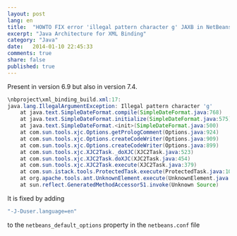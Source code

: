 ```yaml
---
layout: post
lang: en
title:  "HOWTO FIX error 'illegal pattern character g' JAXB in NetBeans ."
excerpt: "Java Architecture for XML Binding"
category: "Java"
date:   2014-01-10 22:45:33
comments: true
share: false
published: true
---
```




Present in version 6.9 but also in version 7.4.

```java
\nbproject\xml_binding_build.xml:17: 
java.lang.IllegalArgumentException: Illegal pattern character 'g'
    at java.text.SimpleDateFormat.compile(SimpleDateFormat.java:768)
    at java.text.SimpleDateFormat.initialize(SimpleDateFormat.java:575)
    at java.text.SimpleDateFormat.<init>(SimpleDateFormat.java:500)
    at com.sun.tools.xjc.Options.getPrologComment(Options.java:924)
    at com.sun.tools.xjc.Options.createCodeWriter(Options.java:909)
    at com.sun.tools.xjc.Options.createCodeWriter(Options.java:899)
    at com.sun.tools.xjc.XJC2Task._doXJC(XJC2Task.java:523)
    at com.sun.tools.xjc.XJC2Task.doXJC(XJC2Task.java:454)
    at com.sun.tools.xjc.XJC2Task.execute(XJC2Task.java:379)
    at com.sun.istack.tools.ProtectedTask.execute(ProtectedTask.java:103)
    at org.apache.tools.ant.UnknownElement.execute(UnknownElement.java:291)
    at sun.reflect.GeneratedMethodAccessor51.invoke(Unknown Source)
```

It is fixed by adding

```bash 
"-J-Duser.language=en"  
```

to the `netbeans_default_options` property in the `netbeans.conf` file



